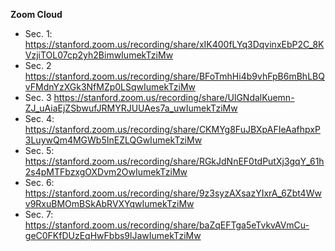 __Zoom Cloud__
- Sec. 1: https://stanford.zoom.us/recording/share/xIK400fLYq3DqvinxEbP2C_8KVzjiTOL07cp2yh2BimwIumekTziMw 
- Sec. 2 https://stanford.zoom.us/recording/share/BFoTmhHi4b9vhFpB6mBhLBQvFMdnYzXGk3NfMZp0LSqwIumekTziMw
- Sec. 3 https://stanford.zoom.us/recording/share/UlGNdalKuemn-ZJ_uAiaEjZSbwufJRMYRJUUAes7a_uwIumekTziMw
- Sec. 4: https://stanford.zoom.us/recording/share/CKMYg8FuJBXpAFIeAafhpxP3LuywQm4MGWb5InEZLQGwIumekTziMw
- Sec. 5: https://stanford.zoom.us/recording/share/RGkJdNnEF0tdPutXj3gqY_61h2s4pMTFbzxgOXDvm2OwIumekTziMw
- Sec. 6: https://stanford.zoom.us/recording/share/9z3syzAXsazYIxrA_6Zbt4Wwv9RxuBMOmBSkAbRVXYqwIumekTziMw
- Sec. 7: https://stanford.zoom.us/recording/share/baZqEFTga5eTvkvAVmCu-geC0FKfDUzEqHwFbbs9lJawIumekTziMw
